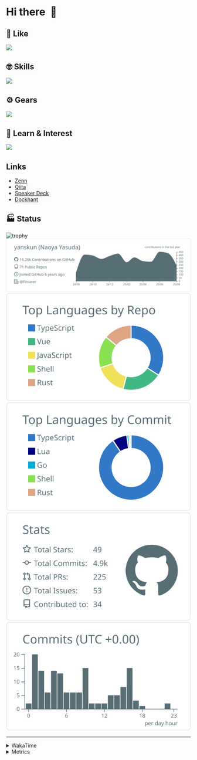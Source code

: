 # Hi there&nbsp; :wave:

## 💌 Like
<img src="https://go-skill-icons.vercel.app/api/icons?i=github" />

## 🤓 Skills
<img src="https://go-skill-icons.vercel.app/api/icons?i=js,ts,vue,nuxtjs,react,nextjs,go,lua,git" />

## ⚙️ Gears
<img src="https://go-skill-icons.vercel.app/api/icons?i=neovim,vscode,githubcopilot,alacritty,tmux" />

## 📖 Learn & Interest
<img src="https://go-skill-icons.vercel.app/api/icons?i=rust,deno,css,zig,playwright,githubactions,storybook,netlify,eslint" />

## Links
- [Zenn](https://zenn.dev/yanskun)
- [Qiita](https://qiita.com/yanskun)
- [Speaker Deck](https://speakerdeck.com/yanskun)
- [Dockhant](https://www.dockhunt.com/users/yanskun)

<!-- https://github.com/ryo-ma/github-profile-trophy -->

## 🏭 Status

<img src="https://github-profile-trophy.vercel.app/?username=yanskun&theme=onedark&row=1" alt="trophy">

<!-- https://github.com/vn7n24fzkq/github-profile-summary-cards -->
<picture>
  <source media="(prefers-color-scheme: dark)" srcset="https://raw.githubusercontent.com/yanskun/yanskun/master/profile-summary-card-output/nord_dark/0-profile-details.svg">
 <img src="https://raw.githubusercontent.com/yanskun/yanskun/master/profile-summary-card-output/default/0-profile-details.svg">
</picture>
<br>
<picture>
  <source media="(prefers-color-scheme: dark)" srcset="https://raw.githubusercontent.com/yanskun/yanskun/master/profile-summary-card-output/nord_dark/1-repos-per-language.svg">
 <img src="https://raw.githubusercontent.com/yanskun/yanskun/master/profile-summary-card-output/default/1-repos-per-language.svg">
</picture>
<picture>
  <source media="(prefers-color-scheme: dark)" srcset="https://raw.githubusercontent.com/yanskun/yanskun/master/profile-summary-card-output/nord_dark/2-most-commit-language.svg">
 <img src="https://raw.githubusercontent.com/yanskun/yanskun/master/profile-summary-card-output/default/2-most-commit-language.svg">
</picture>
<br>
<picture>
  <source media="(prefers-color-scheme: dark)" srcset="https://raw.githubusercontent.com/yanskun/yanskun/master/profile-summary-card-output/nord_dark/3-stats.svg">
 <img src="https://raw.githubusercontent.com/yanskun/yanskun/master/profile-summary-card-output/default/3-stats.svg">
</picture>
<picture>
  <source media="(prefers-color-scheme: dark)" srcset="https://raw.githubusercontent.com/yanskun/yanskun/master/profile-summary-card-output/nord_dark/4-productive-time.svg">
 <img src="https://raw.githubusercontent.com/yanskun/yanskun/master/profile-summary-card-output/default/4-productive-time.svg">
</picture>

---

<details>
  <summary>WakaTime</summary>
<!--START_SECTION:waka-->
![Code Time](http://img.shields.io/badge/Code%20Time-2%2C548%20hrs%209%20mins-blue)

**🐱 My GitHub Data** 

> 📦 154.5 kB Used in GitHub's Storage 
 > 
> 🏆 2,884 Contributions in the Year 2025
 > 
> 💼 Opted to Hire
 > 
> 📜 132 Public Repositories 
 > 
> 🔑 6 Private Repositories 
 > 
**I'm an Early 🐤** 

```text
🌞 Morning                30169 commits       ████░░░░░░░░░░░░░░░░░░░░░   16.23 % 
🌆 Daytime                114381 commits      ███████████████░░░░░░░░░░   61.53 % 
🌃 Evening                37552 commits       █████░░░░░░░░░░░░░░░░░░░░   20.20 % 
🌙 Night                  3800 commits        █░░░░░░░░░░░░░░░░░░░░░░░░   02.04 % 
```
📅 **I'm Most Productive on Tuesday** 

```text
Monday                   29512 commits       ████░░░░░░░░░░░░░░░░░░░░░   15.88 % 
Tuesday                  41333 commits       ██████░░░░░░░░░░░░░░░░░░░   22.23 % 
Wednesday                39262 commits       █████░░░░░░░░░░░░░░░░░░░░   21.12 % 
Thursday                 35479 commits       █████░░░░░░░░░░░░░░░░░░░░   19.08 % 
Friday                   33903 commits       █████░░░░░░░░░░░░░░░░░░░░   18.24 % 
Saturday                 2201 commits        ░░░░░░░░░░░░░░░░░░░░░░░░░   01.18 % 
Sunday                   4212 commits        █░░░░░░░░░░░░░░░░░░░░░░░░   02.27 % 
```


📊 **This Week I Spent My Time On** 

```text
🕑︎ Time Zone: Asia/Tokyo

💬 Programming Languages: 
TypeScript               28 hrs 11 mins      ████████████████████░░░░░   81.60 % 
Other                    2 hrs 2 mins        █░░░░░░░░░░░░░░░░░░░░░░░░   05.93 % 
Markdown                 1 hr 46 mins        █░░░░░░░░░░░░░░░░░░░░░░░░   05.11 % 
JSON                     48 mins             █░░░░░░░░░░░░░░░░░░░░░░░░   02.32 % 
Go                       46 mins             █░░░░░░░░░░░░░░░░░░░░░░░░   02.26 % 

🔥 Editors: 
Neovim                   32 hrs 57 mins      ████████████████████████░   95.37 % 
VS Code                  1 hr 36 mins        █░░░░░░░░░░░░░░░░░░░░░░░░   04.63 % 

💻 Operating System: 
Mac                      34 hrs 33 mins      █████████████████████████   100.00 % 
```


 Last Updated on 21/08/2025 05:30:43 UTC
<!--END_SECTION:waka-->
</details>

<details>
  <summary>Metrics</summary>
  <img src="https://github.com/yanskun/yanskun/blob/main/github-metrics.svg" alt="Metrics">
</details>
